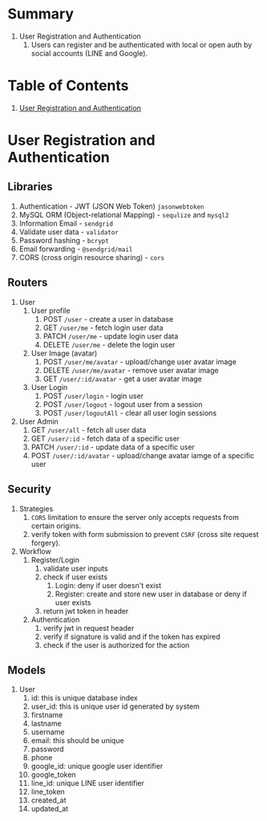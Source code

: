 # Summary
1. User Registration and Authentication
    1. Users can register and be authenticated with local or open auth by social accounts (LINE and Google).

# Table of Contents
1. [User Registration and Authentication](#User-Registration-and-Authentication)

# User Registration and Authentication
## Libraries
1. Authentication - JWT (JSON Web Token) `jasonwebtoken`
1. MySQL ORM (Object-relational Mapping) - `sequlize` and `mysql2`
1. Information Email - `sendgrid`
1. Validate user data - `validator`
1. Password hashing - `bcrypt`
1. Email forwarding - `@sendgrid/mail`
1. CORS (cross origin resource sharing) - `cors`

## Routers
1. User
    1. User profile
        1. POST `/user` - create a user in database
        1. GET `/user/me` - fetch login user data
        1. PATCH `/user/me` - update login user data
        1. DELETE `/user/me` - delete the login user
    1. User Image (avatar)
        1. POST `/user/me/avatar` - upload/change user avatar image
        1. DELETE `/user/me/avatar` - remove user avatar image
        1. GET `/user/:id/avatar` - get a user avatar image
    1. User Login
        1. POST `/user/login` - login user
        1. POST `/user/logout` - logout user from a session
        1. POST `/user/logoutAll` - clear all user login sessions
1. User Admin
    1. GET `/user/all` - fetch all user data
    1. GET `/user/:id` - fetch data of a specific user
    1. PATCH `/user/:id` - update data of a specific user
    1. POST `/user/:id/avatar` - upload/change avatar iamge of a specific user

## Security
1. Strategies
    1. `CORS` limitation to ensure the server only accepts requests from certain origins.
    1. verify token with form submission to prevent `CSRF` (cross site request forgery).
1. Workflow
    1. Register/Login
        1. validate user inputs
        1. check if user exists
            1. Login: deny if user doesn't exist
            1. Register: create and store new user in database or deny if user exists
        1. return jwt token in header
    1. Authentication
        1. verify jwt in request header
        1. verify if signature is valid and if the token has expired
        1. check if the user is authorized for the action

## Models
1. User
    1. id: this is unique database index
    1. user_id: this is unique user id generated by system
    1. firstname
    1. lastname
    1. username
    1. email: this should be unique
    1. password
    1. phone
    1. google_id: unique google user identifier
    1. google_token
    1. line_id: unique LINE user identifier
    1. line_token
    1. created_at
    1. updated_at